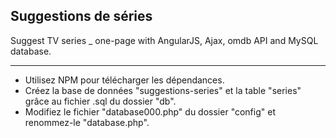 ## Suggestions de séries

Suggest TV series _ one-page with AngularJS, Ajax, omdb API and MySQL database.

---

- Utilisez NPM pour télécharger les dépendances.
- Créez la base de données "suggestions-series" et la table "series" grâce au fichier .sql du dossier "db".
- Modifiez le fichier "database000.php" du dossier "config" et renommez-le "database.php".
